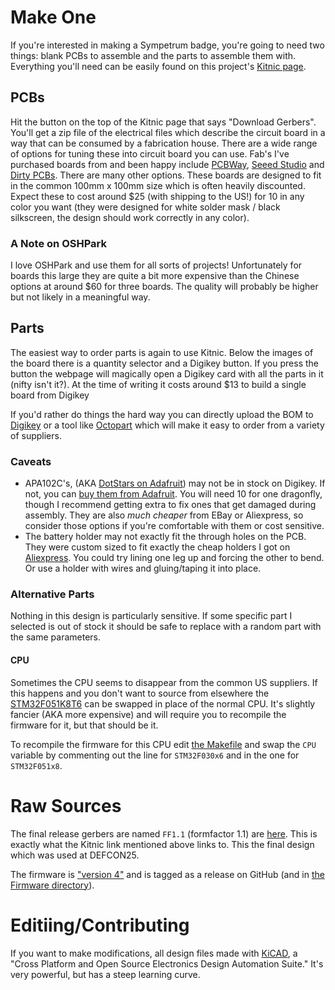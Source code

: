# Make One
If you're interested in making a Sympetrum badge, you're going to need two things: blank PCBs to assemble and the parts to assemble them with. Everything you'll need can be easily found on this project's [Kitnic page](https://kitnic.it/boards/github.com/borgel/sympetrum-v2/). 

## PCBs
Hit the button on the top of the Kitnic page that says "Download Gerbers". You'll get a zip file of the electrical files which describe the circuit board in a way that can be consumed by a fabrication house. There are a wide range of options for tuning these into circuit board you can use. Fab's I've purchased boards from and been happy include [PCBWay](https://www.pcbway.com), [Seeed Studio](https://www.seeedstudio.com/fusion_pcb.html) and [Dirty PCBs](https://dirtypcbs.com/store/pcbs). There are many other options. These boards are designed to fit in the common 100mm x 100mm size which is often heavily discounted. Expect these to cost around $25 (with shipping to the US!) for 10 in any color you want (they were designed for white solder mask / black silkscreen, the design should work correctly in any color).

### A Note on OSHPark
I love OSHPark and use them for all sorts of projects! Unfortunately for boards this large they are quite a bit more expensive than the Chinese options at around $60 for three boards. The quality will probably be higher but not likely in a meaningful way.

## Parts
The easiest way to order parts is again to use Kitnic. Below the images of the board there is a quantity selector and a Digikey button. If you press the button the webpage will magically open a Digikey card with all the parts in it (nifty isn't it?). At the time of writing it costs around $13 to build a single board from Digikey

If you'd rather do things the hard way you can directly upload the BOM to [Digikey](https://www.digikey.com/) or a tool like [Octopart](https://octopart.com/bom-tool) which will make it easy to order from a variety of suppliers.

### Caveats
* APA102C's, (AKA [DotStars on Adafruit](https://www.adafruit.com/product/2343)) may not be in stock on Digikey. If not, you can [buy them from Adafruit](https://www.adafruit.com/product/2343). You will need 10 for one dragonfly, though I recommend getting extra to fix ones that get damaged during assembly. They are also _much cheaper_ from EBay or Aliexpress, so consider those options if you're comfortable with them or  cost sensitive.
* The battery holder may not exactly fit the through holes on the PCB. They were custom sized to fit exactly the cheap holders I got on [Aliexpress](aliexpress.com). You could try lining one leg up and forcing the other to bend. Or use a holder with wires and gluing/taping it into place.

### Alternative Parts
Nothing in this design is particularly sensitive. If some specific part I selected is out of stock it should be safe to replace with a random part with the same parameters.

#### CPU
Sometimes the CPU seems to disappear from the common US suppliers. If this happens and you don't want to source from elsewhere the [STM32F051K8T6](https://www.digikey.com/product-detail/en/stmicroelectronics/STM32F051K8T6/497-13626-ND/3947378) can be swapped in place of the normal CPU. It's slightly fancier (AKA more expensive) and will require you to recompile the firmware for it, but that should be it.

To recompile the firmware for this CPU edit [the Makefile](/Firmware/Makefile) and swap the `CPU` variable by commenting out the line for `STM32F030x6` and in the one for `STM32F051x8`.


# Raw Sources
The final release gerbers are named `FF1.1` (formfactor 1.1) are [here](FF1.1). This is exactly what the Kitnic link mentioned above links to. This the final design which was used at DEFCON25.

The firmware is ["version 4"](https://github.com/borgel/sympetrum-v2/releases/tag/v4) and is tagged as a release on GitHub (and in [the Firmware directory](/Firmware)).


# Editiing/Contributing
If you want to make modifications, all design files made with [KiCAD](http://kicad-pcb.org/), a "Cross Platform and Open Source Electronics Design Automation Suite." It's very powerful, but has a steep learning curve.

